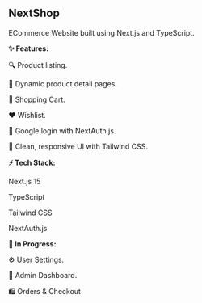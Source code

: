 ## NextShop

ECommerce Website built using Next.js and TypeScript.

**✨ Features:**

🔍 Product listing.

🧾 Dynamic product detail pages.

🛒 Shopping Cart.

❤️ Wishlist.

🔐 Google login with NextAuth.js.

🎨 Clean, responsive UI with Tailwind CSS.

**⚡ Tech Stack:**

Next.js 15

TypeScript

Tailwind CSS

NextAuth.js

**🚧 In Progress:**

⚙️ User Settings.

💼 Admin Dashboard.

🛍 Orders & Checkout
